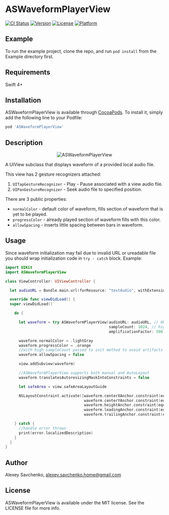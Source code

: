 # ASWaveformPlayerView

[![CI Status](http://img.shields.io/travis/alexey-savchenko/ASWaveformPlayerView.svg?style=flat)](https://travis-ci.org/alexey-savchenko/ASWaveformPlayerView)
[![Version](https://img.shields.io/cocoapods/v/ASWaveformPlayerView.svg?style=flat)](http://cocoapods.org/pods/ASWaveformPlayerView)
[![License](https://img.shields.io/cocoapods/l/ASWaveformPlayerView.svg?style=flat)](http://cocoapods.org/pods/ASWaveformPlayerView)
[![Platform](https://img.shields.io/cocoapods/p/ASWaveformPlayerView.svg?style=flat)](http://cocoapods.org/pods/ASWaveformPlayerView)

## Example

To run the example project, clone the repo, and run `pod install` from the Example directory first.

## Requirements
Swift 4+
## Installation

ASWaveformPlayerView is available through [CocoaPods](http://cocoapods.org). To install
it, simply add the following line to your Podfile:

```ruby
pod 'ASWaveformPlayerView'
```

## Description


<p align="center">
<img src="https://i.imgur.com/4N46rjHl.png" alt="ASWaveformPlayerView"/>
</p>

A UIView subclass that displays waveform of a provided local audio file.

This view has 2 gesture recognizers attached:
1) `UITapGestureRecognizer` - Play - Pause associated with a view audio file.
2) `UIPanGestureRecognizer` - Seek audio file to specified position.

There are 3 public properties:

* `normalColor` - default color of waveform, fills section of waveform that is yet to be played.
* `progressColor` - already played section of waveform fills with this color.
* `allowSpacing` - inserts little spacing between bars in waveform.

## Usage

Since waveform initialization may fail due to invalid URL or ureadable file you should wrap initialization code in `try - catch` block.
Example:

```swift
import UIKit
import ASWaveformPlayerView

class ViewController: UIViewController {

  let audioURL = Bundle.main.url(forResource: "testAudio", withExtension: "mp3")!

  override func viewDidLoad() {
  super.viewDidLoad()

    do {

      let waveform = try ASWaveformPlayerView(audioURL: audioURL, // URL to local a audio file
                                              sampleCount: 1024, // higher numbers make waveform more detailed
                                              amplificationFactor: 500) // constant that affects height of each 'bar' in waveform

      waveform.normalColor = .lightGray
      waveform.progressColor = .orange
      //with high sampleCount passed to init method to avoid artifacts set this to false
      waveform.allowSpacing = false

      view.addSubview(waveform)

      //ASWaveformPlayerView supports both manual and AutoLayout
      waveform.translatesAutoresizingMaskIntoConstraints = false

      let safeArea = view.safeAreaLayoutGuide

      NSLayoutConstraint.activate([waveform.centerXAnchor.constraint(equalTo: safeArea.centerXAnchor),
                                   waveform.centerYAnchor.constraint(equalTo: safeArea.centerYAnchor),
                                   waveform.heightAnchor.constraint(equalToConstant: 128),
                                   waveform.leadingAnchor.constraint(equalTo: safeArea.leadingAnchor),
                                   waveform.trailingAnchor.constraint(equalTo: safeArea.trailingAnchor)])

    } catch {
      //handle error thrown
      print(error.localizedDescription)
    }
  }
}
```

## Author

Alexey Savchenko, alexey.savchenko.home@gmail.com

## License

ASWaveformPlayerView is available under the MIT license. See the LICENSE file for more info.

